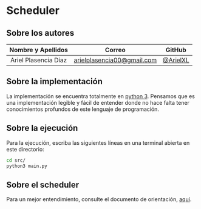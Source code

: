 # Scheduler

## Sobre los autores

**Nombre y Apellidos** | **Correo** | **GitHub**
:-:|:-:|:-:
Ariel Plasencia Díaz | arielplasencia00@gmail.com | [@ArielXL](https://github.com/ArielXL)

## Sobre la implementación

La implementación se encuentra totalmente en [python 3](https://es.wikipedia.org/wiki/Python). Pensamos que es una implementación legible y fácil de entender donde no hace falta tener conocimientos profundos de este lenguaje de programación.

## Sobre la ejecución

Para la ejecución, escriba las siguientes líneas en una terminal abierta en este directorio:

```bash
cd src/
python3 main.py
```

## Sobre el scheduler

Para un mejor entendimiento, consulte el documento de orientación, [aquí](./doc/orientation.md).
